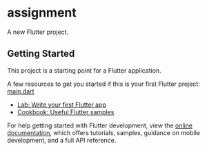 # assignment

A new Flutter project.

## Getting Started

This project is a starting point for a Flutter application.

A few resources to get you started if this is your first Flutter project:
[main.dart](lib%2Fmain.dart)
- [Lab: Write your first Flutter app](https://docs.flutter.dev/get-started/codelab)
- [Cookbook: Useful Flutter samples](https://docs.flutter.dev/cookbook)

For help getting started with Flutter development, view the
[online documentation](https://docs.flutter.dev/), which offers tutorials,
samples, guidance on mobile development, and a full API reference.
